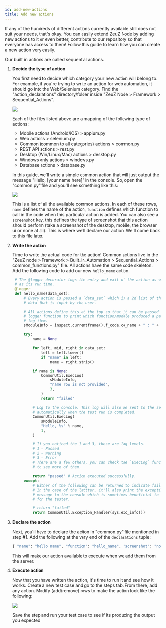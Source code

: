 ```yaml
---
id: add-new-actions
title: Add new actions
---
```


If any of the hundreds of different actions currently available still does not
suit your needs, that's okay. You can easily extend ZeuZ Node by adding new
actions to it or even better, contribute to our repository so that everyone has
access to them! Follow this guide to learn how you can create a new action very
easily.

Our built in actions are called sequential actions.

1. **Decide the type of action**

   You first need to decide which category your new action will belong to. For
   example, if you're trying to write an action for web automation, it should go
   into the Web/Selenium category. Find the "action_declarations"
   directory/folder inside "ZeuZ Node > Framework > Sequential_Actions".

    ![](/img/action-declarations.png)

    Each of the files listed above are a mapping of the following type of actions:
    - Mobile actions (Android/iOS) > appium.py
    - Web actions > selenium.py
    - Common (common to all categories) actions > common.py
    - REST API actions > rest.py
    - Desktop (Win/Linux/Mac) actions > desktop.py
    - Windows only actions > windows.py
    - Database actions > database.py

   In this guide, we'll write a simple common action that will just output the
   message "Hello, [your name here]" in the console. So, open the "common.py"
   file and you'll see something like this:

    ![](/img/common-actions.png)

    This is a list of all the available common actions. In each of these rows,
    `name` defines the name of the action, `function` defines which function to
    call in the code when this particular action is added. You can also see a
    `screenshot` key, this defines the type of screenshot that this action should
    perform (take a screenshot of the desktop, mobile, the browser ui or none at
    all). This is where we'll declare our action. We'll come back to this file
    later. 

2. **Write the action**

   Time to write the actual code for the action! Common actions live in the
   "ZeuZ node > Framework > Built_In_Automation > Sequential_Actions >
   common_functions.py" file. All actions have the same code skeleton. Add the
   following code to add our new `hello_name` action.

   ```python
    # The @logger decorator logs the entry and exit of the action as well
    # as its run time.
    @logger
    def hello_name(data_set):
        # Every action is passed a `data_set` which is a 2d list of the action
        # data that is input by the user.

        # All actions define this at the top so that it can be passed to the
        # logger function to print which function/module produced a particular
        # log item.
        sModuleInfo = inspect.currentframe().f_code.co_name + " : " + MODULE_NAME

        try:
            name = None

            for left, mid, right in data_set:
                left = left.lower()
                if "name" in left:
                    name = right.strip()

            if name is None:
                CommonUtil.ExecLog(
                    sModuleInfo,
                    "name row is not provided",
                    3,
                )
                return "failed"

            # Log to the console. This log will also be sent to the server
            # automatically when the test run is completed.
            CommonUtil.ExecLog(
                sModuleInfo,
                "Hello, %s" % name,
                1,
            )

            # If you noticed the 1 and 3, these are log levels.
            # 1 - Passed
            # 2 - Warning
            # 3 - Error
            # There are a few others, you can check the `ExecLog` function
            # to see more of them.

            return "passed" # Action executed successfully.
        except:
            # Either of the following can be returned to indicate failure.
            # In the case of the lattter, it'll also print the exception
            # message to the console which is sometimes beneficial to see
            # for the tester.

            # return "failed"
            return CommonUtil.Exception_Handler(sys.exc_info())
   ```

3. **Declare the action**

   Next, you'll have to declare the action in "common.py" file mentioned in step
   #1. Add the following at the very end of the `declarations` tuple:

    ```python
    { "name": "hello name", "function": "hello_name", "screenshot": "none" },
    ```

   This will make our action available to execute when we add them from the
   server.

4. **Execute action**

   Now that you have written the action, it's time to run it and see how it
   works. Create a new test case and go to the steps tab. From there, add any
   action. Modify (add/remove) rows to make the action look like the following:

   ![](/img/action-run.png)

   Save the step and run your test case to see if its producing the output you
   expected.
